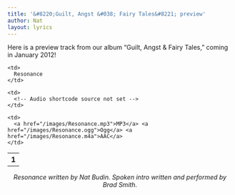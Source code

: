 ```yaml
---
title: '&#8220;Guilt, Angst &#038; Fairy Tales&#8221; preview'
author: Nat
layout: lyrics
---
```

Here is a preview track from our album “Guilt, Angst & Fairy Tales,” coming in January 2012!

<table class="album-tracks">
  <tr>
    <th>
      1
    </th>
    
    <td>
      Resonance
    </td>
    
    <td>
      <!-- Audio shortcode source not set -->
    </td>
    
    <td>
      <a href="/images/Resonance.mp3">MP3</a> <a href="/images/Resonance.ogg">Ogg</a> <a href="/images/Resonance.m4a">AAC</a>
    </td>
  </tr>
</table>

<div style="text-align: center; font-style: italic;">
  <p>
    Resonance written by Nat Budin. Spoken intro written and performed by Brad Smith.
  </p>
</div>